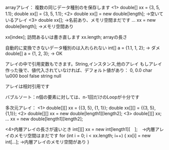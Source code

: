 arrayアレイ：
複数の同じデータ種別のを保存します
<1>
double[] xx = {3, 5, 1.1};
double xx[] = {3, 5, 1.1};
<2>
double xx[] = new double[length]; ->空いているアレイ
<3>
double xx[]; ->名前あり、メモリ空間まだです
...
xx = new double[length]; ->メモリ空間あり

xx[index]; 訪問あるいは書き直します
xx.length; arrayの長さ

自動的に変換できないデータ種別のは入れられない
int[] a = {1.1, 1, 2}; -> ダメ
double[] a = {1, 2, 3}; -> OK

アレイの中で引用変数もできます。String,インスタンス,他のアレイ
もしアレイ作った後で、値代入されていなければ、デフォルト値があり：
0, 0.0 
char \u000
bool false
string null

アレイは相対引用です

バブルソート：n個の要素に対しては、n-1回だけのLoopが十分です

多次元アレイ：
<1>
double[][] xx = {{3, 5}, {1, 1}};
double xx[][] = {{3, 5}, {1,1}};
<2>
double[][] xx = new double[length1][length2];
<3>
double[][] xx;
...
xx = new double[length1][length2];

<4>内層アレイの長さが違いとき
int[][] xx = new int[length1][　];　->内層アレイのメモリ空間はまだです
for (int i = 0; i < xx.length; i++) {
	xx[i] = new int[...];	->内層アレイのメモリ空間があり
}

